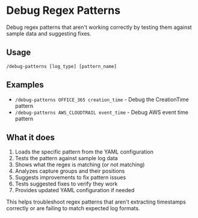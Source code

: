 # Debug Regex Patterns

Debug regex patterns that aren't working correctly by testing them against sample data and suggesting fixes.

## Usage
```
/debug-patterns [log_type] [pattern_name]
```

## Examples
- `/debug-patterns OFFICE_365 creation_time` - Debug the CreationTime pattern
- `/debug-patterns AWS_CLOUDTRAIL event_time` - Debug AWS event time pattern

## What it does
1. Loads the specific pattern from the YAML configuration
2. Tests the pattern against sample log data
3. Shows what the regex is matching (or not matching)
4. Analyzes capture groups and their positions
5. Suggests improvements to fix pattern issues
6. Tests suggested fixes to verify they work
7. Provides updated YAML configuration if needed

This helps troubleshoot regex patterns that aren't extracting timestamps correctly or are failing to match expected log formats.